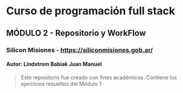 # Curso de programación full stack
## MÓDULO 2 - Repositorio y WorkFlow
### Silicon Misiones - https://siliconmisiones.gob.ar/
#### Autor: Lindstrom Babiak Juan Manuel
> Este repositorio fue creado con fines académicos. Contiene los ejercicios resueltos del Módulo 1
